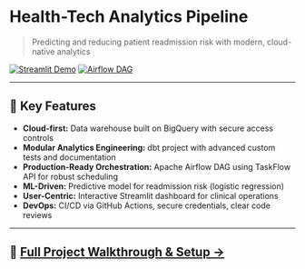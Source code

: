 # Health-Tech Analytics Pipeline

> Predicting and reducing patient readmission risk with modern, cloud-native analytics

[![Streamlit Demo](docs/dashboard.gif)](streamlit_app/app.py)
[![Airflow DAG](docs/airflow_dag.png)](airflow/dags/readmission_dag.py)

---

## 🚀 Key Features

- **Cloud-first:** Data warehouse built on BigQuery with secure access controls
- **Modular Analytics Engineering:** dbt project with advanced custom tests and documentation
- **Production-Ready Orchestration:** Apache Airflow DAG using TaskFlow API for robust scheduling
- **ML-Driven:** Predictive model for readmission risk (logistic regression)
- **User-Centric:** Interactive Streamlit dashboard for clinical operations
- **DevOps:** CI/CD via GitHub Actions, secure credentials, clear code reviews

---

## 📖 [Full Project Walkthrough & Setup →](docs/walkthrough.md)

